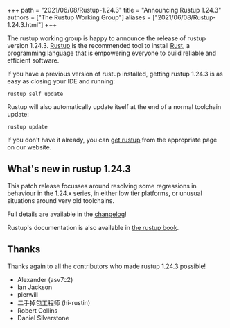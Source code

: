 +++
path = "2021/06/08/Rustup-1.24.3"
title = "Announcing Rustup 1.24.3"
authors = ["The Rustup Working Group"]
aliases = ["2021/06/08/Rustup-1.24.3.html"]
+++

The rustup working group is happy to announce the release of rustup version 1.24.3. [Rustup][install] is the recommended tool to install [Rust][rust], a programming language that is empowering everyone to build reliable and efficient software.

If you have a previous version of rustup installed, getting rustup 1.24.3 is as easy as closing your IDE and running:

```
rustup self update
```

Rustup will also automatically update itself at the end of a normal toolchain update:

```
rustup update
```

If you don't have it already, you can [get rustup][install] from the appropriate page on our website.

[rust]: https://www.rust-lang.org
[install]: https://rustup.rs

## What's new in rustup 1.24.3

This patch release focusses around resolving some regressions in behaviour in
the 1.24.x series, in either low tier platforms, or unusual situations around
very old toolchains.

Full details are available in the [changelog]!

Rustup's documentation is also available in [the rustup book][book].

[changelog]: https://github.com/rust-lang/rustup/blob/stable/CHANGELOG.md
[book]: https://rust-lang.github.io/rustup/

## Thanks

Thanks again to all the contributors who made rustup 1.24.3 possible!

- Alexander (asv7c2)
- Ian Jackson
- pierwill
- 二手掉包工程师 (hi-rustin)
- Robert Collins
- Daniel Silverstone
